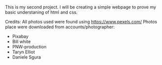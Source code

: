 This is my second project. I will be creating a simple webpage to prove my basic understaning of html and css.

Credits:
All photos used were found using https://www.pexels.com/
Photos place were downloaded from accounts/photographer:
-   Pixabay
-   Bill white
-   PNW-production
-   Taryn Elliot
-   Daniele Sgura

